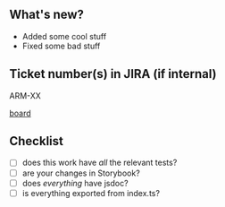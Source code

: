 ## What's new?

- Added some cool stuff
- Fixed some bad stuff

## Ticket number(s) in JIRA (if internal)

ARM-XX

[board](https://rocketmakers.atlassian.net/jira/software/projects/ARM/boards/154)

## Checklist

- [ ] does this work have _all_ the relevant tests?
- [ ] are your changes in Storybook?
- [ ] does _everything_ have jsdoc?
- [ ] is everything exported from index.ts?

